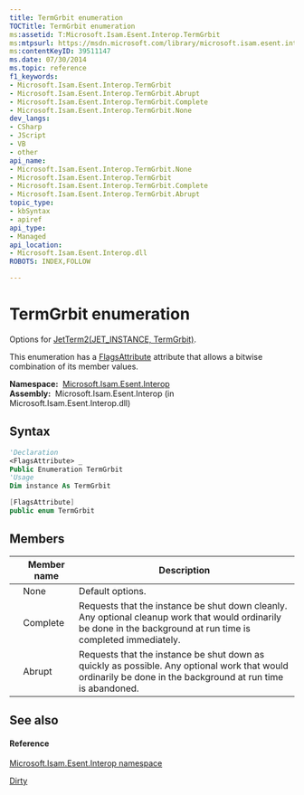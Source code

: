 ```yaml
---
title: TermGrbit enumeration
TOCTitle: TermGrbit enumeration
ms:assetid: T:Microsoft.Isam.Esent.Interop.TermGrbit
ms:mtpsurl: https://msdn.microsoft.com/library/microsoft.isam.esent.interop.termgrbit(v=EXCHG.10)
ms:contentKeyID: 39511147
ms.date: 07/30/2014
ms.topic: reference
f1_keywords:
- Microsoft.Isam.Esent.Interop.TermGrbit
- Microsoft.Isam.Esent.Interop.TermGrbit.Abrupt
- Microsoft.Isam.Esent.Interop.TermGrbit.Complete
- Microsoft.Isam.Esent.Interop.TermGrbit.None
dev_langs:
- CSharp
- JScript
- VB
- other
api_name: 
- Microsoft.Isam.Esent.Interop.TermGrbit.None
- Microsoft.Isam.Esent.Interop.TermGrbit
- Microsoft.Isam.Esent.Interop.TermGrbit.Complete
- Microsoft.Isam.Esent.Interop.TermGrbit.Abrupt
topic_type: 
- kbSyntax
- apiref
api_type: 
- Managed
api_location: 
- Microsoft.Isam.Esent.Interop.dll
ROBOTS: INDEX,FOLLOW

---
```


# TermGrbit enumeration

Options for [JetTerm2(JET_INSTANCE, TermGrbit)](dn334037\(v=exchg.10\).md).

This enumeration has a [FlagsAttribute](/dotnet/api/system.flagsattribute) attribute that allows a bitwise combination of its member values.

**Namespace:**  [Microsoft.Isam.Esent.Interop](hh596136\(v=exchg.10\).md)  
**Assembly:**  Microsoft.Isam.Esent.Interop (in Microsoft.Isam.Esent.Interop.dll)

## Syntax

``` vb
'Declaration
<FlagsAttribute> _
Public Enumeration TermGrbit
'Usage
Dim instance As TermGrbit
```

``` csharp
[FlagsAttribute]
public enum TermGrbit
```

## Members

<table>
<thead>
<tr class="header">
<th></th>
<th>Member name</th>
<th>Description</th>
</tr>
</thead>
<tbody>
<tr class="odd">
<td></td>
<td>None</td>
<td>Default options.</td>
</tr>
<tr class="even">
<td></td>
<td>Complete</td>
<td>Requests that the instance be shut down cleanly. Any optional cleanup work that would ordinarily be done in the background at run time is completed immediately.</td>
</tr>
<tr class="odd">
<td></td>
<td>Abrupt</td>
<td>Requests that the instance be shut down as quickly as possible. Any optional work that would ordinarily be done in the background at run time is abandoned.</td>
</tr>
</tbody>
</table>


## See also

#### Reference

[Microsoft.Isam.Esent.Interop namespace](hh596136\(v=exchg.10\).md)

[Dirty](dn335421\(v=exchg.10\).md)